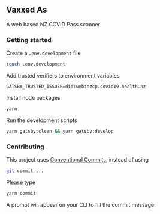 ## Vaxxed As

A web based NZ COVID Pass scanner

### Getting started

Create a `.env.development` file

```sh
touch .env.development
```

Add trusted verifiers to environment variables

```
GATSBY_TRUSTED_ISSUER=did:web:nzcp.covid19.health.nz
```

Install node packages

```sh
yarn
```

Run the development scripts

```sh
yarn gatsby:clean && yarn gatsby:develop
```

### Contributing

This project uses
[Conventional Commits](https://www.conventionalcommits.org/en/v1.0.0/), instead
of using

```sh
git commit ...
```

Please type

```sh
yarn commit
```

A prompt will appear on your CLI to fill the commit message
